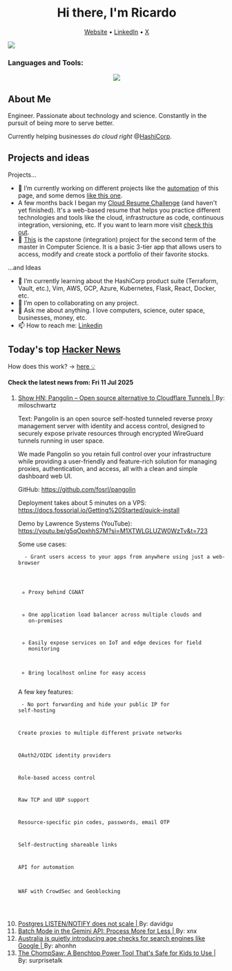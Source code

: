 
<!-- This is an HTML comment in your markdown file -->

<h1 align="center">Hi there, I'm Ricardo</h1>
<p align="center">
  <a href="https://ricardorompar.com" target="_blank">Website</a> •
  <a href="https://www.linkedin.com/in/ricardorompar/" target="_blank">LinkedIn</a> •
  <a href="https://twitter.com/ricardorompar" target="_blank">X</a>
</p>
<img src="https://badges.pufler.dev/visits/{ricardorompar}/{ricardorompar}"/>

<h3 align="left">Languages and Tools:</h3>
<p align="center">
  <a href="https://skillicons.dev" target="_blank">
    <img src="https://skillicons.dev/icons?i=terraform,aws,gcp,azure,git,python,kubernetes,react,js,docker,ubuntu" />
  </a>
</p>

<h2>About Me</h2>
Engineer. Passionate about technology and science. Constantly in the pursuit of being more to serve better.

Currently helping businesses <i>do cloud right</i> @<a href="https://github.com/hashicorp" target="_blank">HashiCorp</a>.

<h2>Projects and ideas</h2>
Projects...
<ul>
  <li>🔭 I’m currently working on different projects like the <a href="https://github.com/ricardorompar/ricardorompar/blob/main/automate.py">automation</a> of this page, and some demos <a href="https://github.com/ricardorompar/boundary-ansible-demo">like this one</a>.
  </li>

  <li >A few months back I began my <a href="https://github.com/ricardorompar/cloudResumeChallenge">Cloud Resume Challenge</a> (and haven't yet finished). It's a web-based resume that helps you practice different technologies and tools like the cloud, infrastructure as code, continuous integration, versioning, etc. If you want to learn more visit <a href="https://cloudresumechallenge.dev/docs/the-challenge/aws/" target="_blank">check this out</a>.
  </li>

  <li>🔭 <a href="https://github.com/ricardorompar/capstoneT2">This</a> is the capstone (integration) project for the second term of the master in Computer Science. It is a basic 3-tier app that allows users to access, modify and create stock a portfolio of their favorite stocks.
  </li>
</ul>
...and Ideas
<ul>
  <li>🌱 I’m currently learning about the HashiCorp product suite (Terraform, Vault, etc.), Vim, AWS, GCP, Azure, Kubernetes, Flask, React, Docker, etc.
  </li>
  <li>👯 I’m open to collaborating on any project.</li>
  <li>💬 Ask me about anything. I love computers, science, outer space, businesses, money, etc.</li>
  <li>📫 How to reach me: <a href="https://www.linkedin.com/in/ricardorompar/" target="_blank">Linkedin</a></li>
</ul>

<h2>Today's top <a href='https://news.ycombinator.com/' target="_blank">Hacker News</a></h2>
How does this work? -> <a href='./AUTOMATIC.md'>here 💡</a>

<h4>Check the latest news from: Fri 11 Jul 2025</h4>
<ol>
<li>
    <a href=https://github.com/fosrl/pangolin target="_blank">
        Show HN: Pangolin – Open source alternative to Cloudflare Tunnels |
    </a>
    By: miloschwartz
</li>

<p>
Text: Pangolin is an open source self-hosted tunneled reverse proxy management server with identity and access control, designed to securely expose private resources through encrypted WireGuard tunnels running in user space.<p>We made Pangolin so you retain full control over your infrastructure while providing a user-friendly and feature-rich solution for managing proxies, authentication, and access, all with a clean and simple dashboard web UI.<p>GitHub: <a href="https:&#x2F;&#x2F;github.com&#x2F;fosrl&#x2F;pangolin">https:&#x2F;&#x2F;github.com&#x2F;fosrl&#x2F;pangolin</a><p>Deployment takes about 5 minutes on a VPS: <a href="https:&#x2F;&#x2F;docs.fossorial.io&#x2F;Getting%20Started&#x2F;quick-install" rel="nofollow">https:&#x2F;&#x2F;docs.fossorial.io&#x2F;Getting%20Started&#x2F;quick-install</a><p>Demo by Lawrence Systems (YouTube): <a href="https:&#x2F;&#x2F;youtu.be&#x2F;g5qOpxhhS7M?si=M1XTWLGLUZW0WzTv&amp;t=723" rel="nofollow">https:&#x2F;&#x2F;youtu.be&#x2F;g5qOpxhhS7M?si=M1XTWLGLUZW0WzTv&amp;t=723</a><p>Some use cases:<p><pre><code>  - Grant users access to your apps from anywhere using just a web-browser

  - Proxy behind CGNAT

  - One application load balancer across multiple clouds and on-premises

  - Easily expose services on IoT and edge devices for field monitoring

  - Bring localhost online for easy access
</code></pre>
A few key features:<p><pre><code>  - No port forwarding and hide your public IP for self-hosting

  - Create proxies to multiple different private networks

  - OAuth2&#x2F;OIDC identity providers

  - Role-based access control

  - Raw TCP and UDP support

  - Resource-specific pin codes, passwords, email OTP

  - Self-destructing shareable links

  - API for automation

  - WAF with CrowdSec and Geoblocking</code></pre> </br>
</p>

<li>
    <a href=https://www.recall.ai/blog/postgres-listen-notify-does-not-scale target="_blank">
        Postgres LISTEN/NOTIFY does not scale |
    </a>
    By: davidgu
</li>

<li>
    <a href=https://developers.googleblog.com/en/scale-your-ai-workloads-batch-mode-gemini-api/ target="_blank">
        Batch Mode in the Gemini API: Process More for Less |
    </a>
    By: xnx
</li>

<li>
    <a href=https://www.abc.net.au/news/2025-07-11/age-verification-search-engines/105516256 target="_blank">
        Australia is quietly introducing age checks for search engines like Google |
    </a>
    By: ahonhn
</li>

<li>
    <a href=https://www.core77.com/posts/137602/The-ChompSaw-A-Benchtop-Power-Tool-Thats-Safe-for-Kids-to-Use target="_blank">
        The ChompSaw: A Benchtop Power Tool That's Safe for Kids to Use |
    </a>
    By: surprisetalk
</li>
</ol>